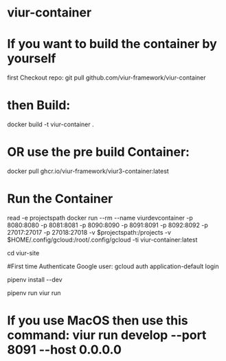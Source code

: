 # viur-container

# If you want to build the container by yourself

first Checkout repo: 
git pull github.com/viur-framework/viur-container

# then Build:
docker build -t viur-container .

# OR use the pre build Container:
docker pull ghcr.io/viur-framework/viur3-container:latest

# Run the Container
read -e projectspath
docker run --rm --name viurdevcontainer -p 8080:8080  -p 8081:8081  -p 8090:8090 -p 8091:8091 -p 8092:8092 -p 27017:27017 -p 27018:27018 -v $projectspath:/projects -v $HOME/.config/gcloud:/root/.config/gcloud -ti viur-container:latest

cd viur-site

#First time Authenticate Google user: gcloud auth application-default login

pipenv install --dev

pipenv run viur run
# If you use MacOS then use this command:  viur run develop --port 8091 --host 0.0.0.0
